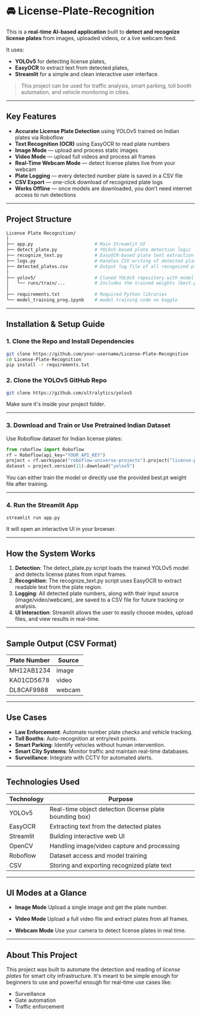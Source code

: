 # 🚘 License-Plate-Recognition

This is a **real-time AI-based application** built to **detect and recognize license plates** from images, uploaded videos, or a live webcam feed.

It uses:

* **YOLOv5** for detecting license plates,
* **EasyOCR** to extract text from detected plates,
* **Streamlit** for a simple and clean interactive user interface.

> This project can be used for traffic analysis, smart parking, toll booth automation, and vehicle monitoring in cities.

---

## Key Features

* **Accurate License Plate Detection** using YOLOv5 trained on Indian plates via Roboflow
* **Text Recognition (OCR)** using EasyOCR to read plate numbers
* **Image Mode** — upload and process static images
* **Video Mode** — upload full videos and process all frames
* **Real-Time Webcam Mode** — detect license plates live from your webcam
* **Plate Logging** — every detected number plate is saved in a CSV file
* **CSV Export** — one-click download of recognized plate logs
* **Works Offline** — once models are downloaded, you don’t need internet access to run detections

---

## Project Structure

```bash
License Plate Recognition/
│
├── app.py                       # Main Streamlit UI
├── detect_plate.py              # YOLOv5-based plate detection logic
├── recognize_text.py            # EasyOCR-based plate text extraction
├── logs.py                      # Handles CSV writing of detected plates
├── detected_plates.csv          # Output log file of all recognized plates
│
├── yolov5/                      # Cloned YOLOv5 repository with model files
│   └── runs/train/...           # Includes the trained weights (best.pt)
│
├── requirements.txt             # Required Python libraries
└── model_training_prog.ipynb    # model training code on kaggle
```

---

## Installation & Setup Guide

### 1. Clone the Repo and Install Dependencies

```bash
git clone https://github.com/your-username/License-Plate-Recognition
cd License-Plate-Recognition
pip install -r requirements.txt
```

### 2. Clone the YOLOv5 GitHub Repo

```bash
git clone https://github.com/ultralytics/yolov5
```

Make sure it's inside your project folder.

---

### 3. Download and Train or Use Pretrained Indian Dataset

Use Roboflow dataset for Indian license plates:

```python
from roboflow import Roboflow
rf = Roboflow(api_key="YOUR_API_KEY")
project = rf.workspace("roboflow-universe-projects").project("license-plate-recognition-rxg4e")
dataset = project.version(11).download("yolov5")
```

You can either train the model or directly use the provided best.pt weight file after training.

---

### 4. Run the Streamlit App

```bash
streamlit run app.py
```

It will open an interactive UI in your browser.

---

## How the System Works

1. **Detection**: The detect_plate.py script loads the trained YOLOv5 model and detects license plates from input frames.
2. **Recognition**: The recognize_text.py script uses EasyOCR to extract readable text from the plate region.
3. **Logging**: All detected plate numbers, along with their input source (image/video/webcam), are saved to a CSV file for future tracking or analysis.
4. **UI Interaction**: Streamlit allows the user to easily choose modes, upload files, and view results in real-time.

---

## Sample Output (CSV Format)

| Plate Number | Source |
| ------------ | ------ |
| MH12AB1234   | image  |
| KA01CD5678   | video  |
| DL8CAF9988   | webcam |

---

## Use Cases

* **Law Enforcement**: Automate number plate checks and vehicle tracking.
* **Toll Booths**: Auto-recognition at entry/exit points.
* **Smart Parking**: Identify vehicles without human intervention.
* **Smart City Systems**: Monitor traffic and maintain real-time databases.
* **Surveillance**: Integrate with CCTV for automated alerts.

---

## Technologies Used

| Technology   | Purpose                                                 |
| ------------ | ------------------------------------------------------- |
| YOLOv5       | Real-time object detection (license plate bounding box) |
| EasyOCR      | Extracting text from the detected plates                |
| Streamlit    | Building interactive web UI                             |
| OpenCV       | Handling image/video capture and processing             |
| Roboflow     | Dataset access and model training                       |
| CSV          | Storing and exporting recognized plate text             |

---

## UI Modes at a Glance

* **Image Mode**
  Upload a single image and get the plate number.

* **Video Mode**
  Upload a full video file and extract plates from all frames.

* **Webcam Mode**
  Use your camera to detect license plates in real time.

---

## About This Project

This project was built to automate the detection and reading of *license plates* for smart city infrastructure. It's meant to be simple enough for beginners to use and powerful enough for real-time use cases like:

* Surveillance
* Gate automation
* Traffic enforcement
